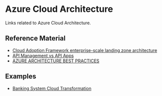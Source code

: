 # Azure Cloud Architecture
Links related to Azure Cloud Architecture.

## Reference Material
- [Cloud Adoption Framework enterprise-scale landing zone architecture](https://docs.microsoft.com/en-us/azure/cloud-adoption-framework/ready/enterprise-scale/architecture)
- [API Management vs API Apps](http://theazurecoach.com/2015/11/api-management-vs-api-apps-2/)
- [AZURE ARCHITECTURE BEST PRACTICES](https://youtu.be/8SCz9x6vaK8)

## Examples
- [Banking System Cloud Transformation](https://docs.microsoft.com/en-us/azure/architecture/example-scenario/banking/banking-system-cloud-transformation)
